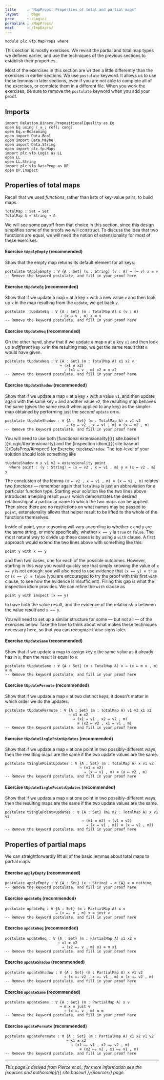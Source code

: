 ```yaml
---
title     : "MapProps: Properties of total and partial maps"
layout    : page
prev      : /Logic/
permalink : /MapProps/
next      : /ImpExprs/
---
```


```
module plc.vfp.MapProps where
```

This section is mostly exercises.  We revisit the partial and total
map types we defined earlier, and use the techniques of the previous
sections to establish their properties.

Most of the exercises in this section are written a little differently
than the exercises in earlier sections.  We use `postulate` keyword.
It allows us to use these lemmas in later sections, even if you are
not able to complete all of the exercises, or complete them in a
different file.  When you work the exercises, be sure to remove the
`postulate` keyword when you add your proof.

## Imports

```
import Relation.Binary.PropositionalEquality as Eq
open Eq using (_≡_; refl; cong)
open Eq.≡-Reasoning
open import Data.Bool
open import Data.Maybe
open import Data.String
open import plc.fp.Maps
import plc.vfp.Logic as LL
open LL
open LL.String
import plc.vfp.DataProp as DP
open DP.Inspect
```

## Properties of total maps

Recall that we used _functions_, rather than lists of key-value pairs,
to build maps.

    TotalMap : Set → Set
    TotalMap A = String → A

We will see some payoff from that choice in this section, since this
design simplifies some of the proofs we will construct.
To discuss the idea that two functions are equal, we will need the
notion of extensionality for most of these exercises.

#### Exercise `tApplyEmpty` (recommended)

Show that the empty map returns its default element for all keys:

```
postulate tApplyEmpty : ∀ {A : Set} (x : String) (v : A) → (↪ v) x ≡ v
-- Remove the keyword postulate, and fill in your proof here
```
    
#### Exercise `tUpdateEq` (recommended)

Show that if we update a map `m` at a key `x` with a new value `v` and
then look up `x` in the map resulting from the `update`, we get back
`v`.

```
postulate  tUpdateEq : ∀ {A : Set} (m : TotalMap A) x (v : A)
                         → (x ↦ v , m) x ≡ v
-- Remove the keyword postulate, and fill in your proof here
```
    
#### Exercise `tUpdateNeq` (recommended)

On the other hand, show that if we update a map `m` at a key `x1` and
then look up a _different_ key `x2` in the resulting map, we get the
same result that `m` would have given.

```
postulate tUpdateNeq : ∀ {A : Set} (m : TotalMap A) x1 x2 v
                         → (x1 ≢ x2)
                           → (x1 ↦ v , m) x2 ≡ m x2
-- Remove the keyword postulate, and fill in your proof here
```

#### Exercise `tUpdateShadow` (recommended)

Show that if we update a map `m` at a key `x` with a value `v1`, and
then update again with the same key `x` and another value `v2`, the
resulting map behaves the same (gives the same result when applied to
any key) as the simpler map obtained by performing just the *second*
`update` on `m`.

```
postulate tUpdateShadow : ∀ {A : Set} (m : TotalMap A) x v1 v2
                            → (x ↦ v2 , x ↦ v1 , m) ≡ (x ↦ v2 , m)
-- Remove the keyword postulate, and fill in your proof here
```

You will need to use both [functional extensionality]({{ site.baseurl
}}/Logic/#extensionality) and the [inspection idiom]({{ site.baseurl
}}/DataProp/#inspect) for Exercise `tUpdateShadow`.  The top-level of
your solution should look something like

    tUpdateShadow m x v1 v2 = extensionality point
      where point : (y : String) → (x ↦ v2 , x ↦ v1 , m) y ≡ (x ↦ v2 , m) y

The conclusion of the lemma `(x ↦ v2 , x ↦ v1 , m) ≡ (x ↦ v2 , m)`
relates two _functions_ — remember again that `TotalMap` is just an
abbreviation for a particular function type.  Starting your solution
like the two lines above introduces a helping result `point` which
demonstrates the desired relationship at a particular name to which
the two maps can be applied.  Then since there are no restrictions on
what names may be passed to `point`, extensionality allows that helper
result to be lifted to the whole of the functions themselves.

Inside of point, your reasoning will vary according to whether `x` and
`y` are the same string, or more specifically, whether `x == y` is
`true` or `false`.  The most natural way to divide up these cases is
by using a `with` clause.  A first approach would extend the two lines
above with something like this:

    point y with x == y

and then two cases, one for each of the possible outcomes.  However,
starting in this way you would quickly see that simply knowing the
value of `x == y` is not enough: you will also need to use _evidence_
that `(x == y) ≡ true` or `(x == y) ≡ false` (you are encouraged to
try the proof with this first `with` clause, to see how the evidence
is insufficient).  Filling this gap is what the inspection idiom
provides.  We can refine the `with` clause as

    point y with inspect (x == y)

to have both the value result, and the evidence of the relationship
between the value result and `x == y`.

You will need to set up a similar structure for some — but not all —
of the exercises below.  Take the time to think about what makes these
techniques necessary here, so that you can recognize those signs
later.

#### Exercise `tUpdateSame` (recommended)

Show that if we update a map to assign key `x` the same value as it
already has in `m`, then the result is equal to `m`:

```
postulate tUpdateSame : ∀ {A : Set} (m : TotalMap A) x → (x ↦ m x , m) ≡ m
-- Remove the keyword postulate, and fill in your proof here
```

#### Exercise `tUpdatePermute` (recommended)

Show that if we update a map `m` at two distinct keys, it doesn't
matter in which order we do the updates.

```
postulate tUpdatePermute : ∀ {A : Set} (m : TotalMap A) v1 v2 x1 x2
                             → x1 ≢ x2
                               → (x1 ↦ v1 , x2 ↦ v2 , m)
                                 ≡ (x2 ↦ v2 , x1 ↦ v1 , m)
-- Remove the keyword postulate, and fill in your proof here
```

#### Exercise `tUpdateSinglePointUpdates` (recommended)

Show that if we update a map `m` at one point in two
possibly-different ways, then the resulting maps are the same if the
two update values are the same.

```
postulate tSinglePointUpdates : ∀ {A : Set} (m : TotalMap A) x v1 v2
                                  → (v1 ≡ v2)
                                    → (x ↦ v1 , m) ≡ (x ↦ v2 , m)
-- Remove the keyword postulate, and fill in your proof here
```

#### Exercise `tUpdateSinglePoint≡Updates` (recommended)

Show that if we update a map `m` at one point in two
possibly-different ways, then the resulting maps are the same if the
two update values are the same.

```
postulate tSinglePoint≡Updates : ∀ {A : Set} (m1 m2 : TotalMap A) x v1 v2
                                   → (m1 ≡ m2) → (v1 ≡ v2)
                                     → (x ↦ v1 , m1) ≡ (x ↦ v2 , m2)
-- Remove the keyword postulate, and fill in your proof here
```

## Properties of partial maps

We can straightforwardly lift all of the basic lemmas about total maps
to partial maps.

#### Exercise `applyEmpty` (recommended)

```
postulate applyEmpty : ∀ {A : Set} (x : String) → ∅ {A} x ≡ nothing
-- Remove the keyword postulate, and fill in your proof here
```

#### Exercise `updateEq` (recommended)

```
postulate updateEq : ∀ {A : Set} (m : PartialMap A) x v
                       → (x ↦ₚ v , m) x ≡ just v
-- Remove the keyword postulate, and fill in your proof here
```

#### Exercise `updateNeq` (recommended)

```
postulate updateNeq : ∀ {A : Set} (m : PartialMap A) x1 x2 v
                        → x1 ≢ x2
                          → (x2 ↦ₚ v , m) x1 ≡ m x1
-- Remove the keyword postulate, and fill in your proof here
```

#### Exercise `updateShadow` (recommended)

```
postulate updateShadow : ∀ {A : Set} (m : PartialMap A) x v1 v2
                           → (x ↦ₚ v2 , x ↦ₚ v1 , m) ≡ (x ↦ₚ v2 , m)
-- Remove the keyword postulate, and fill in your proof here
```

#### Exercise `updateSame` (recommended)

```
postulate updateSame : ∀ {A : Set} (m : PartialMap A) x v
                         → m x ≡ just v
                           → (x ↦ₚ v , m) ≡ m
-- Remove the keyword postulate, and fill in your proof here
```

#### Exercise `updatePermute` (recommended)

```
postulate updatePermute : ∀ {A : Set} (m : PartialMap A) x1 x2 v1 v2
                            → x1 ≢ x2
                              → (x1 ↦ₚ v1 , x2 ↦ₚ v2 , m)
                                  ≡ (x2 ↦ₚ v2 , x1 ↦ₚ v1 , m)
-- Remove the keyword postulate, and fill in your proof here
```

---

*This page is derived from Pierce et al.; for more information see the
[sources and authorship]({{ site.baseurl }}/Sources/) page.*
